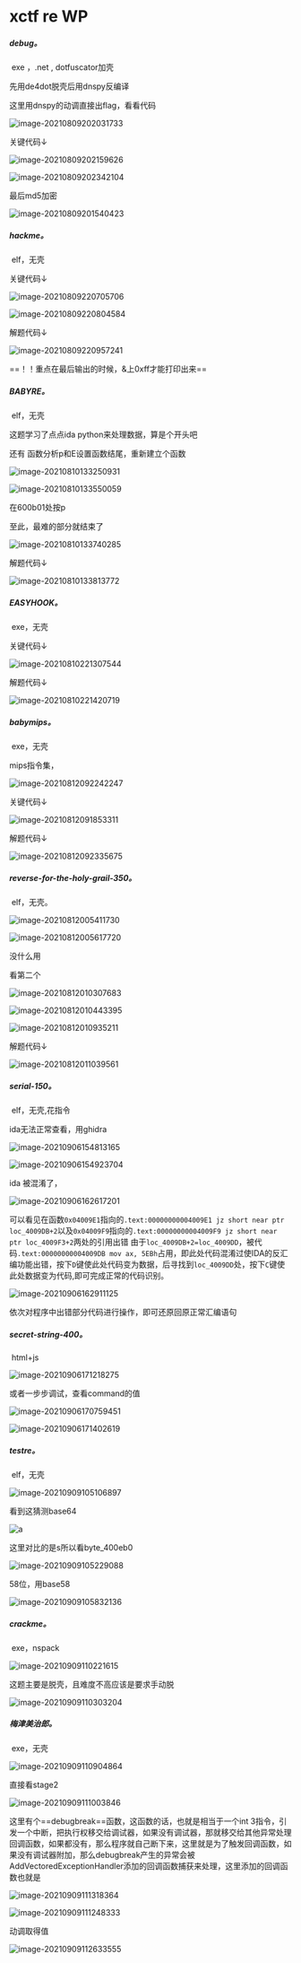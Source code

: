 # xctf re WP

##### debug。

​			exe ，.net , dotfuscator加壳

先用de4dot脱壳后用dnspy反编译

这里用dnspy的动调直接出flag，看看代码

![image-20210809202031733](../../../../../../../home/carrym/.config/Typora/typora-user-images/image-20210809202031733.png)

关键代码↓

![image-20210809202159626](../../../../../../../home/carrym/.config/Typora/typora-user-images/image-20210809202159626.png)

![image-20210809202342104](../../../../../../../home/carrym/.config/Typora/typora-user-images/image-20210809202342104.png)

最后md5加密

![image-20210809201540423](../../../../../../../home/carrym/.config/Typora/typora-user-images/image-20210809201540423.png)



##### hackme。

​				elf，无壳

关键代码↓

![image-20210809220705706](../../../../../../../home/carrym/.config/Typora/typora-user-images/image-20210809220705706.png)

![image-20210809220804584](../../../../../../../home/carrym/.config/Typora/typora-user-images/image-20210809220804584.png)

解题代码↓

![image-20210809220957241](../../../../../../../home/carrym/.config/Typora/typora-user-images/image-20210809220957241.png)

==！！重点在最后输出的时候，&上0xff才能打印出来==



##### BABYRE。

​				elf，无壳

这题学习了点点ida python来处理数据，算是个开头吧

还有 函数分析p和E设置函数结尾，重新建立个函数

![image-20210810133250931](../../../../../../../home/carrym/.config/Typora/typora-user-images/image-20210810133250931.png)

![image-20210810133550059](../../../../../../../home/carrym/.config/Typora/typora-user-images/image-20210810133550059.png)

在600b01处按p

至此，最难的部分就结束了

![image-20210810133740285](../../../../../../../home/carrym/.config/Typora/typora-user-images/image-20210810133740285.png)

解题代码↓

![image-20210810133813772](../../../../../../../home/carrym/.config/Typora/typora-user-images/image-20210810133813772.png)



##### EASYHOOK。

​					exe，无壳

关键代码↓

![image-20210810221307544](../../../../../../../home/carrym/.config/Typora/typora-user-images/image-20210810221307544.png)

解题代码↓

![image-20210810221420719](../../../../../../../home/carrym/.config/Typora/typora-user-images/image-20210810221420719.png)



##### babymips。

​					exe，无壳

mips指令集，

![image-20210812092242247](../../../../../../../home/carrym/.config/Typora/typora-user-images/image-20210812092242247.png)

关键代码↓

![image-20210812091853311](../../../../../../../home/carrym/.config/Typora/typora-user-images/image-20210812091853311.png)

解题代码↓

![image-20210812092335675](../../../../../../../home/carrym/.config/Typora/typora-user-images/image-20210812092335675.png)



##### reverse-for-the-holy-grail-350。

​														elf，无壳。

![image-20210812005411730](../../../../../../../home/carrym/.config/Typora/typora-user-images/image-20210812005411730.png)

![image-20210812005617720](../../../../../../../home/carrym/.config/Typora/typora-user-images/image-20210812005617720.png)

没什么用

看第二个

![image-20210812010307683](../../../../../../../home/carrym/.config/Typora/typora-user-images/image-20210812010307683.png)

![image-20210812010443395](../../../../../../../home/carrym/.config/Typora/typora-user-images/image-20210812010443395.png)

![image-20210812010935211](../../../../../../../home/carrym/.config/Typora/typora-user-images/image-20210812010935211.png)

解题代码↓

![image-20210812011039561](../../../../../../../home/carrym/.config/Typora/typora-user-images/image-20210812011039561.png)

##### serial-150。

​				elf，无壳,花指令

ida无法正常查看，用ghidra

![image-20210906154813165](../../../../../../../home/carrym/.config/Typora/typora-user-images/image-20210906154813165.png)

![image-20210906154923704](../../../../../../../home/carrym/.config/Typora/typora-user-images/image-20210906154923704.png)

ida 被混淆了，

![image-20210906162617201](../../../../../../../home/carrym/.config/Typora/typora-user-images/image-20210906162617201.png)

可以看见在函数`0x04009E1`指向的`.text:00000000004009E1 jz short near ptr loc_4009DB+2`以及`0x04009F9`指向的`.text:00000000004009F9 jz short near ptr loc_4009F3+2`两处的引用出错
由于`loc_4009DB+2=loc_4009DD`，被代码`.text:00000000004009DB mov ax, 5EBh`占用，即此处代码混淆过使IDA的反汇编功能出错，按下`D`键使此处代码变为数据，后寻找到`loc_4009DD`处，按下`C`键使此处数据变为代码,即可完成正常的代码识别。

![image-20210906162911125](../../../../../../../home/carrym/.config/Typora/typora-user-images/image-20210906162911125.png)

依次对程序中出错部分代码进行操作，即可还原回原正常汇编语句

##### secret-string-400。

​					html+js 

![image-20210906171218275](../../../../../../../home/carrym/.config/Typora/typora-user-images/image-20210906171218275.png)

或者一步步调试，查看command的值

![image-20210906170759451](../../../../../../../home/carrym/.config/Typora/typora-user-images/image-20210906170759451.png)

![image-20210906171402619](../../../../../../../home/carrym/.config/Typora/typora-user-images/image-20210906171402619.png)



##### testre。

​	elf，无壳

![image-20210909105106897](../../../../../../../home/carrym/.config/Typora/typora-user-images/image-20210909105106897.png)

看到这猜测base64

![a](../../../../../../../home/carrym/.config/Typora/typora-user-images/image-20210909105137713.png)

这里对比的是s所以看byte_400eb0

![image-20210909105229088](../../../../../../../home/carrym/.config/Typora/typora-user-images/image-20210909105229088.png)

58位，用base58

![image-20210909105832136](../../../../../../../home/carrym/.config/Typora/typora-user-images/image-20210909105832136.png)



##### crackme。

​			exe，nspack

![image-20210909110221615](../../../../../../../home/carrym/.config/Typora/typora-user-images/image-20210909110221615.png)

这题主要是脱壳，且难度不高应该是要求手动脱

![image-20210909110303204](../../../../../../../home/carrym/.config/Typora/typora-user-images/image-20210909110303204.png)



##### 梅津美治郎。

​				exe，无壳

![image-20210909110904864](../../../../../../../home/carrym/.config/Typora/typora-user-images/image-20210909110904864.png)

直接看stage2

![image-20210909111003846](../../../../../../../home/carrym/.config/Typora/typora-user-images/image-20210909111003846.png)

这里有个==debugbreak==函数，这函数的话，也就是相当于一个int 3指令，引发一个中断，把执行权移交给调试器，如果没有调试器，那就移交给其他异常处理回调函数，如果都没有，那么程序就自己断下来，这里就是为了触发回调函数，如果没有调试器附加，那么debugbreak产生的异常会被AddVectoredExceptionHandler添加的回调函数捕获来处理，这里添加的回调函数也就是

![image-20210909111318364](../../../../../../../home/carrym/.config/Typora/typora-user-images/image-20210909111318364.png)



![image-20210909111248333](../../../../../../../home/carrym/.config/Typora/typora-user-images/image-20210909111248333.png)

动调取得值

![image-20210909112633555](../../../../../../../home/carrym/.config/Typora/typora-user-images/image-20210909112633555.png)

